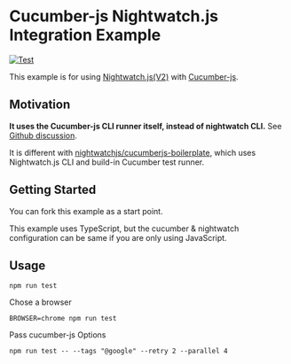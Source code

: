 # Cucumber-js Nightwatch.js Integration Example

[![Test](https://github.com/nightwatchjs-community/cucumber-nightwatch/actions/workflows/test.yml/badge.svg)](https://github.com/nightwatchjs-community/cucumber-nightwatch/actions/workflows/test.yml)

This example is for using [Nightwatch.js(V2)](https://nightwatchjs.org/) with [Cucumber-js](https://github.com/cucumber/cucumber-js).

## Motivation

**It uses the Cucumber-js CLI runner itself, instead of nightwatch CLI.** See [Github discussion](https://github.com/nightwatchjs/nightwatch/discussions/2973).

It is different with [nightwatchjs/cucumberjs-boilerplate](https://github.com/nightwatchjs/cucumberjs-boilerplate), which uses Nightwatch.js CLI and build-in Cucumber test runner.

## Getting Started

You can fork this example as a start point.

This example uses TypeScript, but the cucumber & nightwatch configuration can be same if you are only using JavaScript.

## Usage


```shell
npm run test
```

Chose a browser

```
BROWSER=chrome npm run test
```

Pass cucumber-js Options

```shell
npm run test -- --tags "@google" --retry 2 --parallel 4
```
